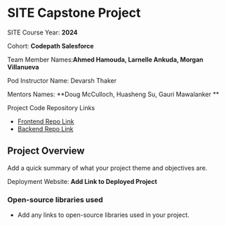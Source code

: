 
# SITE Capstone Project

SITE Course Year: **2024**

Cohort: **Codepath Salesforce**

Team Member Names:**Ahmed Hamouda, Larnelle Ankuda, Morgan Villanueva**

Pod Instructor Name: Devarsh Thaker 

Mentors Names: **Doug McCulloch, Huasheng Su, Gauri Mawalanker **

Project Code Repository Links

* [Frontend Repo Link]()
* [Backend Repo Link](https://github.com/FTL-Pod-D-Capstone/Project/tree/main/SparkServe/sparkServe-api)

## Project Overview

Add a quick summary of what your project theme and objectives are. 

Deployment Website: **Add Link to Deployed Project**

### Open-source libraries used

- Add any links to open-source libraries used in your project.
